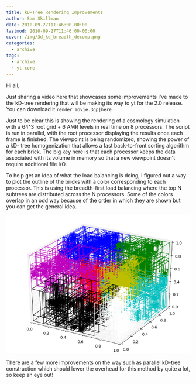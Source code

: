 ```yaml
---
title: kD-Tree Rendering Improvements
author: Sam Skillman
date: 2010-09-27T11:46:00-00:00
lastmod: 2010-09-27T11:46:00-00:00
cover: /img/3d_kd_breadth_decomp.png
categories:
  - archive
tags:
  - archive
  - yt-core
---
```

Hi all,

Just sharing a video here that showcases some improvements I've made to
the kD-tree rendering that will be making its way to yt for the 2.0
release. You can download it `render_movie.3gp|here`

Just to be clear this is showing the rendering of a cosmology simulation
with a 64^3 root grid + 6 AMR levels in real time on 8 processors. The
script is run in parallel, with the root processor displaying the
results once each frame is finished. The viewpoint is being randomized,
showing the power of a kD- tree homogenization that allows a fast
back-to-front sorting algorithm for each brick. The big key here is that
each processor keeps the data associated with its volume in memory so
that a new viewpoint doesn't require additional file I/O.

To help get an idea of what the load balancing is doing, I figured out a
way to plot the outline of the bricks with a color corresponding to each
processor. This is using the breadth-first load balancing where the top
N subtrees are distributed across the N processors. Some of the colors
overlap in an odd way because of the order in which they are shown but
you can get the general idea.

![image](/img/3d_kd_breadth_decomp.png)

There are a few more improvements on the way such as parallel kD-tree
construction which should lower the overhead for this method by quite a
lot, so keep an eye out!
